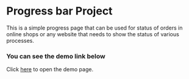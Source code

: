 # Progress bar Project
This is a simple progress page that can be used for status of orders in online shops or any website that needs to show the status of various processes.

 ### You can see the demo link below
 Click [here](https://mahdisamin.github.io/progress-bar-project/) to open the demo page.